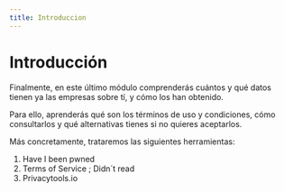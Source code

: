 ```yaml
---
title: Introduccion
---
```

# Introducción

Finalmente, en este último módulo comprenderás cuántos y qué datos tienen ya las empresas sobre tí, y cómo los han obtenido.

Para ello, aprenderás qué son los términos de uso y condiciones, cómo consultarlos y qué alternativas tienes si no quieres aceptarlos.

Más concretamente, trataremos las siguientes herramientas:

  1. Have I been pwned
  2. Terms of Service ; Didn´t read
  3. Privacytools.io

